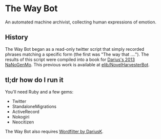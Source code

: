 # The Way Bot
An automated machine archivist, collecting human expressions of emotion.

## History
The Way Bot began as a read-only twitter script that simply recorded phrases matching a specific form (the first was "The way that ...."). The results of this script were compiled into a book for [Darius's 2013 NaNoGenMo](https://github.com/dariusk/NaNoGenMo/issues/53). This previous work is available at [elib/NovelHarvesterBot](https://github.com/elib/NovelHarvesterBot).

## tl;dr how do I run it

You'll need Ruby and a few gems:
- Twitter
- StandaloneMigrations
- ActiveRecord
- Nokogiri
- Neocitizen

The Way Bot also requires [Wordfilter by DariusK](https://github.com/dariusk/wordfilter).
